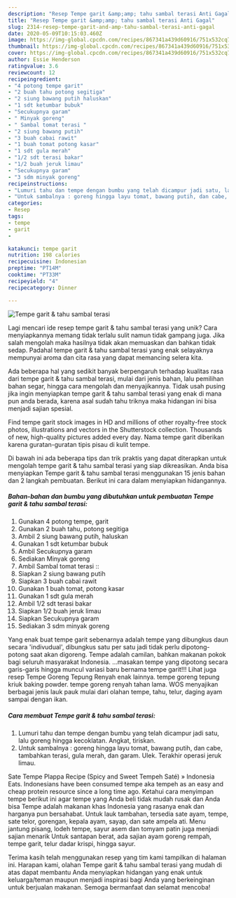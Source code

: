 ```yaml
---
description: "Resep Tempe garit &amp;amp; tahu sambal terasi Anti Gagal"
title: "Resep Tempe garit &amp;amp; tahu sambal terasi Anti Gagal"
slug: 2314-resep-tempe-garit-and-amp-tahu-sambal-terasi-anti-gagal
date: 2020-05-09T10:15:03.460Z
image: https://img-global.cpcdn.com/recipes/867341a439d60916/751x532cq70/tempe-garit-tahu-sambal-terasi-foto-resep-utama.jpg
thumbnail: https://img-global.cpcdn.com/recipes/867341a439d60916/751x532cq70/tempe-garit-tahu-sambal-terasi-foto-resep-utama.jpg
cover: https://img-global.cpcdn.com/recipes/867341a439d60916/751x532cq70/tempe-garit-tahu-sambal-terasi-foto-resep-utama.jpg
author: Essie Henderson
ratingvalue: 3.6
reviewcount: 12
recipeingredient:
- "4 potong tempe garit"
- "2 buah tahu potong segitiga"
- "2 siung bawang putih haluskan"
- "1 sdt ketumbar bubuk"
- "Secukupnya garam"
- " Minyak goreng"
- " Sambal tomat terasi "
- "2 siung bawang putih"
- "3 buah cabai rawit"
- "1 buah tomat potong kasar"
- "1 sdt gula merah"
- "1/2 sdt terasi bakar"
- "1/2 buah jeruk limau"
- "Secukupnya garam"
- "3 sdm minyak goreng"
recipeinstructions:
- "Lumuri tahu dan tempe dengan bumbu yang telah dicampur jadi satu, lalu goreng hingga kecoklatan. Angkat, tiriskan."
- "Untuk sambalnya : goreng hingga layu tomat, bawang putih, dan cabe, tambahkan terasi, gula merah, dan garam. Ulek. Terakhir operasi jeruk limau."
categories:
- Resep
tags:
- tempe
- garit
- 

katakunci: tempe garit  
nutrition: 198 calories
recipecuisine: Indonesian
preptime: "PT14M"
cooktime: "PT33M"
recipeyield: "4"
recipecategory: Dinner

---
```



![Tempe garit &amp; tahu sambal terasi](https://img-global.cpcdn.com/recipes/867341a439d60916/751x532cq70/tempe-garit-tahu-sambal-terasi-foto-resep-utama.jpg)

Lagi mencari ide resep tempe garit &amp; tahu sambal terasi yang unik? Cara menyiapkannya memang tidak terlalu sulit namun tidak gampang juga. Jika salah mengolah maka hasilnya tidak akan memuaskan dan bahkan tidak sedap. Padahal tempe garit &amp; tahu sambal terasi yang enak selayaknya mempunyai aroma dan cita rasa yang dapat memancing selera kita.

Ada beberapa hal yang sedikit banyak berpengaruh terhadap kualitas rasa dari tempe garit &amp; tahu sambal terasi, mulai dari jenis bahan, lalu pemilihan bahan segar, hingga cara mengolah dan menyajikannya. Tidak usah pusing jika ingin menyiapkan tempe garit &amp; tahu sambal terasi yang enak di mana pun anda berada, karena asal sudah tahu triknya maka hidangan ini bisa menjadi sajian spesial.

Find tempe garit stock images in HD and millions of other royalty-free stock photos, illustrations and vectors in the Shutterstock collection. Thousands of new, high-quality pictures added every day. Nama tempe garit diberikan karena guratan-guratan tipis pisau di kulit tempe.


Di bawah ini ada beberapa tips dan trik praktis yang dapat diterapkan untuk mengolah tempe garit &amp; tahu sambal terasi yang siap dikreasikan. Anda bisa menyiapkan Tempe garit &amp; tahu sambal terasi menggunakan 15 jenis bahan dan 2 langkah pembuatan. Berikut ini cara dalam menyiapkan hidangannya.

<!--inarticleads1-->

##### Bahan-bahan dan bumbu yang dibutuhkan untuk pembuatan Tempe garit &amp; tahu sambal terasi:

1. Gunakan 4 potong tempe, garit
1. Gunakan 2 buah tahu, potong segitiga
1. Ambil 2 siung bawang putih, haluskan
1. Gunakan 1 sdt ketumbar bubuk
1. Ambil Secukupnya garam
1. Sediakan  Minyak goreng
1. Ambil  Sambal tomat terasi ::
1. Siapkan 2 siung bawang putih
1. Siapkan 3 buah cabai rawit
1. Gunakan 1 buah tomat, potong kasar
1. Gunakan 1 sdt gula merah
1. Ambil 1/2 sdt terasi bakar
1. Siapkan 1/2 buah jeruk limau
1. Siapkan Secukupnya garam
1. Sediakan 3 sdm minyak goreng


Yang enak buat tempe garit sebenarnya adalah tempe yang dibungkus daun secara &#39;indivudual&#39;, dibungkus satu per satu jadi tidak perlu dipotong-potong saat akan digoreng. Tempe adalah camilan, bahkan makanan pokok bagi seluruh masyarakat Indonesia. …masakan tempe yang dipotong secara garis-garis hingga muncul variasi baru bernama tempe garit!!! Lihat juga resep Tempe Goreng Tepung Renyah enak lainnya. tempe goreng tepung kriuk baking powder. tempe goreng renyah tahan lama. WOS menyajikan berbagai jenis lauk pauk mulai dari olahan tempe, tahu, telur, daging ayam sampai dengan ikan. 

<!--inarticleads2-->

##### Cara membuat Tempe garit &amp; tahu sambal terasi:

1. Lumuri tahu dan tempe dengan bumbu yang telah dicampur jadi satu, lalu goreng hingga kecoklatan. Angkat, tiriskan.
1. Untuk sambalnya : goreng hingga layu tomat, bawang putih, dan cabe, tambahkan terasi, gula merah, dan garam. Ulek. Terakhir operasi jeruk limau.


Sate Tempe Plappa Recipe (Spicy and Sweet Tempeh Saté) » Indonesia Eats. Indonesians have been consumed tempe aka tempeh as an easy and cheap protein resource since a long time ago. Ketahui cara menyimpan tempe berikut ini agar tempe yang Anda beli tidak mudah rusak dan Anda bisa Tempe adalah makanan khas Indonesia yang rasanya enak dan harganya pun bersahabat. Untuk lauk tambahan, tersedia sate ayam, tempe, sate telor, gorengan, kepala ayam, sayap, dan sate ampela ati. Menu jantung pisang, lodeh tempe, sayur asem dan tomyam patin juga menjadi sajian menarik Untuk santapan berat, ada sajian ayam goreng rempah, tempe garit, telur dadar krispi, hingga sayur. 

Terima kasih telah menggunakan resep yang tim kami tampilkan di halaman ini. Harapan kami, olahan Tempe garit &amp; tahu sambal terasi yang mudah di atas dapat membantu Anda menyiapkan hidangan yang enak untuk keluarga/teman maupun menjadi inspirasi bagi Anda yang berkeinginan untuk berjualan makanan. Semoga bermanfaat dan selamat mencoba!
